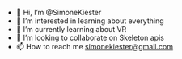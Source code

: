 - 👋 Hi, I’m @SimoneKiester
- 👀 I’m interested in learning about everything
- 🌱 I’m currently learning about VR
- 💞️ I’m looking to collaborate on Skeleton apis
- 📫 How to reach me simonekiester@gmail.com

<!---
SimoneKiester/SimoneKiester is a ✨ special ✨ repository because its `README.md` (this file) appears on your GitHub profile.
You can click the Preview link to take a look at your changes.
--->
